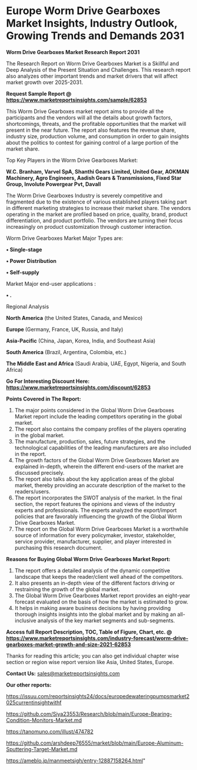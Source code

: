 # Europe Worm Drive Gearboxes Market Insights, Industry Outlook, Growing Trends and Demands 2031

<strong>Worm Drive Gearboxes Market Research Report 2031</strong>

The Research Report on Worm Drive Gearboxes Market is a Skillful and Deep Analysis of the Present Situation and Challenges. This research report also analyzes other important trends and market drivers that will affect market growth over 2025-2031.

<strong>Request Sample Report @ <a href=https://www.marketreportsinsights.com/sample/62853>https://www.marketreportsinsights.com/sample/62853</a></strong>

This Worm Drive Gearboxes market report aims to provide all the participants and the vendors will all the details about growth factors, shortcomings, threats, and the profitable opportunities that the market will present in the near future. The report also features the revenue share, industry size, production volume, and consumption in order to gain insights about the politics to contest for gaining control of a large portion of the market share.

Top Key Players in the Worm Drive Gearboxes Market:

<strong>W.C. Branham, Varvel SpA, Shanthi Gears Limited, United Gear, AOKMAN Machinery, Agro Engineers, Aadish Gears & Transmissions, Fixed Star Group, Involute Powergear Pvt, Davall</strong>

The Worm Drive Gearboxes Industry is severely competitive and fragmented due to the existence of various established players taking part in different marketing strategies to increase their market share. The vendors operating in the market are profiled based on price, quality, brand, product differentiation, and product portfolio. The vendors are turning their focus increasingly on product customization through customer interaction.

Worm Drive Gearboxes Market Major Types are:

<strong>• Single-stage

• Power Distribution

• Self-supply</strong>

Market Major end-user applications :

<strong>• .</strong>

Regional Analysis

</u><strong><b>North America</b></strong> (the United States, Canada, and Mexico)

<strong><b>Europe </b></strong>(Germany, France, UK, Russia, and Italy)

<strong><b>Asia-Pacific</b></strong> (China, Japan, Korea, India, and Southeast Asia)

<strong><b>South America</b></strong> (Brazil, Argentina, Colombia, etc.)

<strong><b>The Middle East and Africa</b></strong> (Saudi Arabia, UAE, Egypt, Nigeria, and South Africa)

<strong>Go For Interesting Discount Here: <a href=https://www.marketreportsinsights.com/discount/62853>https://www.marketreportsinsights.com/discount/62853</a></strong>

<strong>Points Covered in The Report:</strong>
<ol>
  <li>The major points considered in the Global Worm Drive Gearboxes Market report include the leading competitors operating in the global market.</li>
  <li>The report also contains the company profiles of the players operating in the global market.</li>
  <li>The manufacture, production, sales, future strategies, and the technological capabilities of the leading manufacturers are also included in the report.</li>
  <li>The growth factors of the Global Worm Drive Gearboxes Market are explained in-depth, wherein the different end-users of the market are discussed precisely.</li>
  <li>The report also talks about the key application areas of the global market, thereby providing an accurate description of the market to the readers/users.</li>
  <li>The report incorporates the SWOT analysis of the market. In the final section, the report features the opinions and views of the industry experts and professionals. The experts analyzed the export/import policies that are favorably influencing the growth of the Global Worm Drive Gearboxes Market.</li>
  <li>The report on the Global Worm Drive Gearboxes Market is a worthwhile source of information for every policymaker, investor, stakeholder, service provider, manufacturer, supplier, and player interested in purchasing this research document.</li>
</ol>
<strong>Reasons for Buying Global Worm Drive Gearboxes Market Report:</strong>

<ol>
  <li>The report offers a detailed analysis of the dynamic competitive landscape that keeps the reader/client well ahead of the competitors.</li>
  <li>It also presents an in-depth view of the different factors driving or restraining the growth of the global market.</li>
  <li>The Global Worm Drive Gearboxes Market report provides an eight-year forecast evaluated on the basis of how the market is estimated to grow.</li>
  <li>It helps in making aware business decisions by having providing thorough insights insights into the global market and by making an all-inclusive analysis of the key market segments and sub-segments.</li>
</ol>
<strong>Access full Report Description, TOC, Table of Figure, Chart, etc. @ <a href=https://www.marketreportsinsights.com/industry-forecast/worm-drive-gearboxes-market-growth-and-size-2021-62853>https://www.marketreportsinsights.com/industry-forecast/worm-drive-gearboxes-market-growth-and-size-2021-62853</a></strong>


Thanks for reading this article; you can also get individual chapter wise section or region wise report version like Asia, United States, Europe.

<strong>Contact Us:</strong>
sales@marketreportsinsights.com

<strong>Our other reports:</strong>

<a href=https://issuu.com/reportsinsights24/docs/europedewateringpumpsmarket2025currentinsightwithf>https://issuu.com/reportsinsights24/docs/europedewateringpumpsmarket2025currentinsightwithf</a>

<a href=https://github.com/Siya23553/Research/blob/main/Europe-Bearing-Condition-Monitors-Market.md>https://github.com/Siya23553/Research/blob/main/Europe-Bearing-Condition-Monitors-Market.md</a>

<a href=https://tanomuno.com/illust/474782>https://tanomuno.com/illust/474782</a>

<a href=https://github.com/arshdeep76555/market/blob/main/Europe-Aluminum-Sputtering-Target-Market.md>https://github.com/arshdeep76555/market/blob/main/Europe-Aluminum-Sputtering-Target-Market.md</a>

<a href=https://ameblo.jp/manmeetsigh/entry-12887158264.html>https://ameblo.jp/manmeetsigh/entry-12887158264.html</a>"
